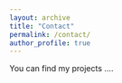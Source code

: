 ```yaml
---
layout: archive
title: "Contact"
permalink: /contact/
author_profile: true
---
```


You can find my projects ....
